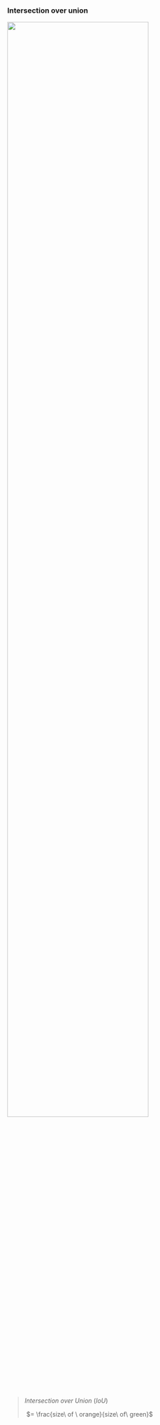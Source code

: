 ### Intersection over union

<img src='https://raw.githubusercontent.com/yujuezhao/deeplearning-course/master/4%E3%80%81Convolutional%20Neural%20Networks/Week3/images/12.PNG' height='80%' width='80%'>

> $Intersection\ over\ Union\ (IoU)$
>
> ​	$= \frac{size\ of \ orange}{size\ of\ green}$

